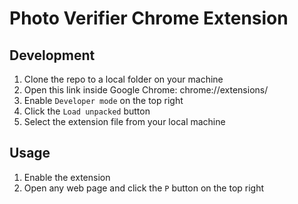 # Photo Verifier Chrome Extension

## Development

1. Clone the repo to a local folder on your machine
2. Open this link inside Google Chrome: chrome://extensions/
3. Enable `Developer mode` on the top right
4. Click the `Load unpacked` button
5. Select the extension file from your local machine

## Usage

1. Enable the extension
2. Open any web page and click the `P` button on the top right
